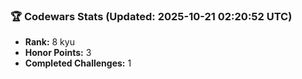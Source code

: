 ### 🏆 Codewars Stats (Updated: 2025-10-21 02:20:52 UTC)

- **Rank:** 8 kyu
- **Honor Points:** 3
- **Completed Challenges:** 1
